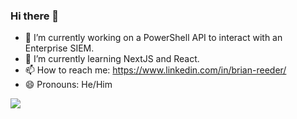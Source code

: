 ### Hi there 👋

- 🔭 I’m currently working on a PowerShell API to interact with an Enterprise SIEM.
- 🌱 I’m currently learning NextJS and React.
- 📫 How to reach me: https://www.linkedin.com/in/brian-reeder/
- 😄 Pronouns: He/Him

![](https://komarev.com/ghpvc/?username=brian-reeder)

<!--
**brian-reeder/brian-reeder** is a ✨ _special_ ✨ repository because its `README.md` (this file) appears on your GitHub profile.

Here are some ideas to get you started:

- 🔭 I’m currently working on ...
- 🌱 I’m currently learning ...
- 👯 I’m looking to collaborate on ...
- 🤔 I’m looking for help with ...
- 💬 Ask me about ...
- 📫 How to reach me: ...
- 😄 Pronouns: ...
- ⚡ Fun fact: ...
-->
